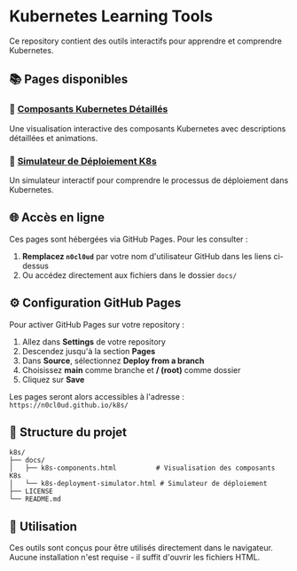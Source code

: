 # Kubernetes Learning Tools

Ce repository contient des outils interactifs pour apprendre et comprendre Kubernetes.

## 📚 Pages disponibles

### 🔧 [Composants Kubernetes Détaillés](https://n0cl0ud.github.io/k8s/docs/k8s-components.html)
Une visualisation interactive des composants Kubernetes avec descriptions détaillées et animations.

### 🚀 [Simulateur de Déploiement K8s](https://n0cl0ud.github.io/k8s/docs/k8s-deployment-simulator.html)
Un simulateur interactif pour comprendre le processus de déploiement dans Kubernetes.

## 🌐 Accès en ligne

Ces pages sont hébergées via GitHub Pages. Pour les consulter :

1. **Remplacez `n0cl0ud`** par votre nom d'utilisateur GitHub dans les liens ci-dessus
2. Ou accédez directement aux fichiers dans le dossier `docs/`

## ⚙️ Configuration GitHub Pages

Pour activer GitHub Pages sur votre repository :

1. Allez dans **Settings** de votre repository
2. Descendez jusqu'à la section **Pages**
3. Dans **Source**, sélectionnez **Deploy from a branch**
4. Choisissez **main** comme branche et **/ (root)** comme dossier
5. Cliquez sur **Save**

Les pages seront alors accessibles à l'adresse : `https://n0cl0ud.github.io/k8s/`

## 📁 Structure du projet

```
k8s/
├── docs/
│   ├── k8s-components.html          # Visualisation des composants K8s
│   └── k8s-deployment-simulator.html # Simulateur de déploiement
├── LICENSE
└── README.md
```

## 🎯 Utilisation

Ces outils sont conçus pour être utilisés directement dans le navigateur. Aucune installation n'est requise - il suffit d'ouvrir les fichiers HTML.